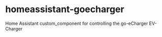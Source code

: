# homeassistant-goecharger
Home Assistant custom_component for controlling the go-eCharger EV-Charger
